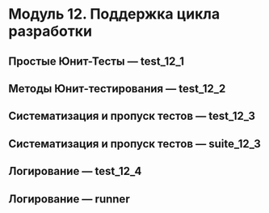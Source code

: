 # Модуль 12. Поддержка цикла разработки  
## Простые Юнит-Тесты — test_12_1  
## Методы Юнит-тестирования — test_12_2  
## Систематизация и пропуск тестов — test_12_3  
## Систематизация и пропуск тестов — suite_12_3  
## Логирование — test_12_4  
## Логирование — runner  
